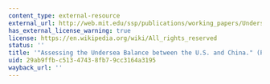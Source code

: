 ```yaml
---
content_type: external-resource
external_url: http://web.mit.edu/ssp/publications/working_papers/Undersea%20Balance%20WP11-1.pdf
has_external_license_warning: true
license: https://en.wikipedia.org/wiki/All_rights_reserved
status: ''
title: '"Assessing the Undersea Balance between the U.S. and China." (PDF)'
uid: 29ab9ffb-c513-4743-8fb7-9cc3164a3195
wayback_url: ''
---
```

